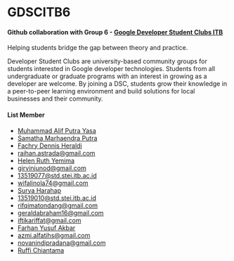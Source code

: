 # GDSCITB6
<h4>
  Github collaboration with Group 6 - <a href="https://dsc.community.dev/institut-teknologi-bandung/">Google Developer Student Clubs ITB </a> 
</h4>

Helping students bridge the gap between theory and practice.

Developer Student Clubs are university-based community groups for students interested in Google developer technologies. Students from all undergraduate or graduate programs with an interest in growing as a developer are welcome. By joining a DSC, students grow their knowledge in a peer-to-peer learning environment and build solutions for local businesses and their community.

<h4>List Member</h4>

- <a href="https://github.com/malif-py">Muhammad Alif Putra Yasa</a>
- <a href="https://github.com/sam-marhaendra">Samatha Marhaendra Putra</a>
- <a href="https://github.com/dennisheraldi">Fachry Dennis Heraldi</a>
- raihan.astrada@gmail.com
- <a href="https://github.com/helenry">Helen Ruth Yemima</a>
- girvinjunod@gmail.com
- 13519077@std.stei.itb.ac.id
- wifalinola74@gmail.com
- <a href="https://github.com/suryaharahap">Surya Harahap </a>
- 13519010@std.stei.itb.ac.id
- rifqimatondang@gmail.com
- geraldabraham16@gmail.com
- iftikariffat@gmail.com
- <a href="https://github.com/farhanyusuf">Farhan Yusuf Akbar </a>
- azmi.alfatihs@gmail.com
- novanindipradana@gmail.com
- <a href="https://github.com/rufffi">Ruffi Chiantama</a>
